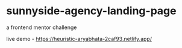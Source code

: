 # sunnyside-agency-landing-page
a frontend mentor challenge

live demo - https://heuristic-aryabhata-2caf93.netlify.app/
